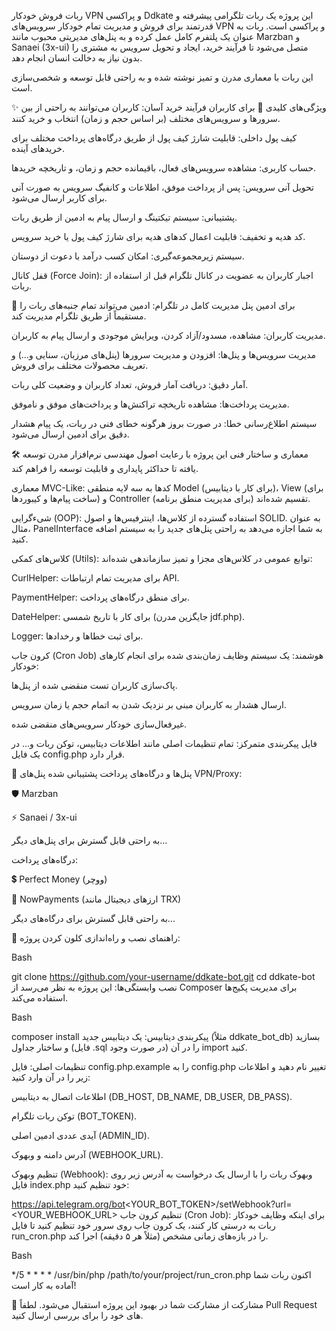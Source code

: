 ربات فروش خودکار VPN و پراکسی Ddkate
این پروژه یک ربات تلگرامی پیشرفته و قدرتمند برای فروش و مدیریت تمام خودکار سرویس‌های VPN و پراکسی است. ربات به عنوان یک پلتفرم کامل عمل کرده و به پنل‌های مدیریتی محبوب مانند Marzban و Sanaei (3x-ui) متصل می‌شود تا فرآیند خرید، ایجاد و تحویل سرویس به مشتری را بدون نیاز به دخالت انسان انجام دهد.

این ربات با معماری مدرن و تمیز نوشته شده و به راحتی قابل توسعه و شخصی‌سازی است.

✨ ویژگی‌های کلیدی
🤵 برای کاربران
فرآیند خرید آسان: کاربران می‌توانند به راحتی از بین سرورها و سرویس‌های مختلف (بر اساس حجم و زمان) انتخاب و خرید کنند.

کیف پول داخلی: قابلیت شارژ کیف پول از طریق درگاه‌های پرداخت مختلف برای خریدهای آینده.

حساب کاربری: مشاهده سرویس‌های فعال، باقیمانده حجم و زمان، و تاریخچه خریدها.

تحویل آنی سرویس: پس از پرداخت موفق، اطلاعات و کانفیگ سرویس به صورت آنی برای کاربر ارسال می‌شود.

پشتیبانی: سیستم تیکتینگ و ارسال پیام به ادمین از طریق ربات.

کد هدیه و تخفیف: قابلیت اعمال کدهای هدیه برای شارژ کیف پول یا خرید سرویس.

سیستم زیرمجموعه‌گیری: امکان کسب درآمد با دعوت از دوستان.

قفل کانال (Force Join): اجبار کاربران به عضویت در کانال تلگرام قبل از استفاده از ربات.

👑 برای ادمین
پنل مدیریت کامل در تلگرام: ادمین می‌تواند تمام جنبه‌های ربات را مستقیماً از طریق تلگرام مدیریت کند.

مدیریت کاربران: مشاهده، مسدود/آزاد کردن، ویرایش موجودی و ارسال پیام به کاربران.

مدیریت سرویس‌ها و پنل‌ها: افزودن و مدیریت سرورها (پنل‌های مرزبان، سنایی و...) و تعریف محصولات مختلف برای فروش.

آمار دقیق: دریافت آمار فروش، تعداد کاربران و وضعیت کلی ربات.

مدیریت پرداخت‌ها: مشاهده تاریخچه تراکنش‌ها و پرداخت‌های موفق و ناموفق.

سیستم اطلاع‌رسانی خطا: در صورت بروز هرگونه خطای فنی در ربات، یک پیام هشدار دقیق برای ادمین ارسال می‌شود.

🛠️ معماری و ساختار فنی
این پروژه با رعایت اصول مهندسی نرم‌افزار مدرن توسعه یافته تا حداکثر پایداری و قابلیت توسعه را فراهم کند.

معماری MVC-Like: کدها به سه لایه منطقی Model (برای کار با دیتابیس)، View (برای ساخت پیام‌ها و کیبوردها) و Controller (برای مدیریت منطق برنامه) تقسیم شده‌اند.

شیءگرایی (OOP): استفاده گسترده از کلاس‌ها، اینترفیس‌ها و اصول SOLID. به عنوان مثال، PanelInterface به شما اجازه می‌دهد به راحتی پنل‌های جدید را به سیستم اضافه کنید.

کلاس‌های کمکی (Utils): توابع عمومی در کلاس‌های مجزا و تمیز سازماندهی شده‌اند:

CurlHelper: برای مدیریت تمام ارتباطات API.

PaymentHelper: برای منطق درگاه‌های پرداخت.

DateHelper: برای کار با تاریخ شمسی (جایگزین مدرن jdf.php).

Logger: برای ثبت خطاها و رخدادها.

کرون جاب (Cron Job) هوشمند: یک سیستم وظایف زمان‌بندی شده برای انجام کارهای خودکار:

پاک‌سازی کاربران تست منقضی شده از پنل‌ها.

ارسال هشدار به کاربران مبنی بر نزدیک شدن به اتمام حجم یا زمان سرویس.

غیرفعال‌سازی خودکار سرویس‌های منقضی شده.

فایل پیکربندی متمرکز: تمام تنظیمات اصلی مانند اطلاعات دیتابیس، توکن ربات و... در یک فایل config.php قرار دارد.

🔌 پنل‌ها و درگاه‌های پرداخت پشتیبانی شده
پنل‌های VPN/Proxy:

🛡️ Marzban

⚡️ Sanaei / 3x-ui

به راحتی قابل گسترش برای پنل‌های دیگر...

درگاه‌های پرداخت:

💲 Perfect Money (ووچر)

💎 NowPayments (ارزهای دیجیتال مانند TRX)

به راحتی قابل گسترش برای درگاه‌های دیگر...

🚀 راهنمای نصب و راه‌اندازی
کلون کردن پروژه:

Bash

git clone https://github.com/your-username/ddkate-bot.git
cd ddkate-bot
نصب وابستگی‌ها:
این پروژه به نظر می‌رسد از Composer برای مدیریت پکیج‌ها استفاده می‌کند.

Bash

composer install
پیکربندی دیتابیس:
یک دیتابیس جدید (مثلاً ddkate_bot_db) بسازید و ساختار جداول (فایل .sql در صورت وجود) را در آن import کنید.

تنظیمات اصلی:
فایل config.php.example را به config.php تغییر نام دهید و اطلاعات زیر را در آن وارد کنید:

اطلاعات اتصال به دیتابیس (DB_HOST, DB_NAME, DB_USER, DB_PASS).

توکن ربات تلگرام (BOT_TOKEN).

آیدی عددی ادمین اصلی (ADMIN_ID).

آدرس دامنه و وبهوک (WEBHOOK_URL).

تنظیم وبهوک (Webhook):
وبهوک ربات را با ارسال یک درخواست به آدرس زیر روی فایل index.php خود تنظیم کنید:

https://api.telegram.org/bot<YOUR_BOT_TOKEN>/setWebhook?url=<YOUR_WEBHOOK_URL>
تنظیم کرون جاب (Cron Job):
برای اینکه وظایف خودکار ربات به درستی کار کنند، یک کرون جاب روی سرور خود تنظیم کنید تا فایل run_cron.php را در بازه‌های زمانی مشخص (مثلاً هر ۵ دقیقه) اجرا کند.

Bash

*/5 * * * * /usr/bin/php /path/to/your/project/run_cron.php
اکنون ربات شما آماده به کار است!

🤝 مشارکت
از مشارکت شما در بهبود این پروژه استقبال می‌شود. لطفاً Pull Request های خود را برای بررسی ارسال کنید.
